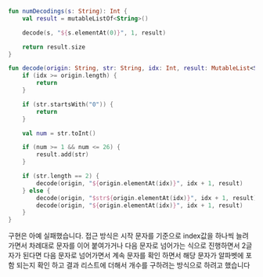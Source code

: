 ```kotlin
fun numDecodings(s: String): Int {
    val result = mutableListOf<String>()

    decode(s, "${s.elementAt(0)}", 1, result)

    return result.size
}

fun decode(origin: String, str: String, idx: Int, result: MutableList<String>) {
    if (idx >= origin.length) {
        return
    }

    if (str.startsWith("0")) {
        return
    }

    val num = str.toInt()

    if (num >= 1 && num <= 26) {
        result.add(str)
    }

    if (str.length == 2) {
        decode(origin, "${origin.elementAt(idx)}", idx + 1, result)
    } else {
        decode(origin, "$str${origin.elementAt(idx)}", idx + 1, result)
        decode(origin, "${origin.elementAt(idx)}", idx + 1, result)
    }
}
```

구현은 아예 실패했습니다.
접근 방식은 시작 문자를 기준으로 index값을 하나씩 늘려 가면서 차례대로 문자를 이어 붙여가거나 다음 문자로 넘어가는 식으로 진행하면서
2글자가 된다면 다음 문자로 넘어가면서 계속 문자를 확인 하면서 해당 문자가 알파벳에 포함 되는지 확인 하고 결과 리스트에 더해서 개수를 구하려는 방식으로 하려고 했습니다
